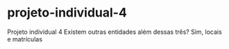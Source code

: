 # projeto-individual-4
Projeto individual 4 
 Existem outras entidades além dessas três?
Sim, locais e matrículas 

